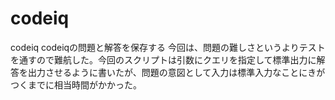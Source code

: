 # codeiq
codeiq 
codeiqの問題と解答を保存する
今回は、問題の難しさというよりテストを通すので難航した。今回のスクリプトは引数にクエリを指定して標準出力に解答を出力させるように書いたが、問題の意図として入力は標準入力なことにきがつくまでに相当時間がかかった。
